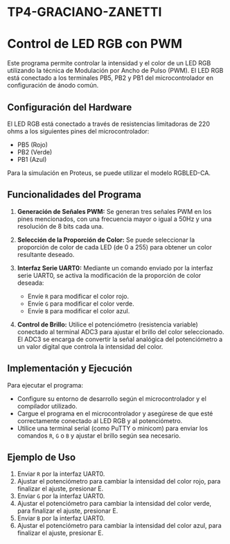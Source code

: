 # TP4-GRACIANO-ZANETTI

# Control de LED RGB con PWM

Este programa permite controlar la intensidad y el color de un LED RGB utilizando la técnica de Modulación por Ancho de Pulso (PWM). El LED RGB está conectado a los terminales PB5, PB2 y PB1 del microcontrolador en configuración de ánodo común.

## Configuración del Hardware

El LED RGB está conectado a través de resistencias limitadoras de 220 ohms a los siguientes pines del microcontrolador:
- PB5 (Rojo)
- PB2 (Verde)
- PB1 (Azul)

Para la simulación en Proteus, se puede utilizar el modelo RGBLED-CA.

## Funcionalidades del Programa

1. **Generación de Señales PWM:**
   Se generan tres señales PWM en los pines mencionados, con una frecuencia mayor o igual a 50Hz y una resolución de 8 bits cada una.

2. **Selección de la Proporción de Color:**
   Se puede seleccionar la proporción de color de cada LED (de 0 a 255) para obtener un color resultante deseado.

3. **Interfaz Serie UART0:**
   Mediante un comando enviado por la interfaz serie UART0, se activa la modificación de la proporción de color deseada:
   - Envíe `R` para modificar el color rojo.
   - Envíe `G` para modificar el color verde.
   - Envíe `B` para modificar el color azul.

4. **Control de Brillo:**
   Utilice el potenciómetro (resistencia variable) conectado al terminal ADC3 para ajustar el brillo del color seleccionado. El ADC3 se encarga de convertir la señal analógica del potenciómetro a un valor digital que controla la intensidad del color.

## Implementación y Ejecución

Para ejecutar el programa:
- Configure su entorno de desarrollo según el microcontrolador y el compilador utilizado.
- Cargue el programa en el microcontrolador y asegúrese de que esté correctamente conectado al LED RGB y al potenciómetro.
- Utilice una terminal serial (como PuTTY o minicom) para enviar los comandos `R`, `G` o `B` y ajustar el brillo según sea necesario.

## Ejemplo de Uso

1. Enviar `R` por la interfaz UART0.
2. Ajustar el potenciómetro para cambiar la intensidad del color rojo, para finalizar el ajuste, presionar E.
3. Enviar `G` por la interfaz UART0.
4. Ajustar el potenciómetro para cambiar la intensidad del color verde, para finalizar el ajuste, presionar E.
5. Enviar `B` por la interfaz UART0.
6. Ajustar el potenciómetro para cambiar la intensidad del color azul, para finalizar el ajuste, presionar E.
